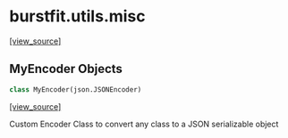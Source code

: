 <a name="burstfit.utils.misc"></a>
# burstfit.utils.misc

[[view_source]](https://github.com/thepetabyteproject/burstfit/blob/779f2e5a427208ec6a7c1b8fc49d361116c50dcc/burstfit/utils/misc.py#L1)

<a name="burstfit.utils.misc.MyEncoder"></a>
## MyEncoder Objects

```python
class MyEncoder(json.JSONEncoder)
```

[[view_source]](https://github.com/thepetabyteproject/burstfit/blob/779f2e5a427208ec6a7c1b8fc49d361116c50dcc/burstfit/utils/misc.py#L6)

Custom Encoder Class to convert any class to a JSON serializable object

